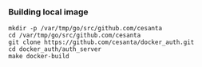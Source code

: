### Building local image

```
mkdir -p /var/tmp/go/src/github.com/cesanta
cd /var/tmp/go/src/github.com/cesanta
git clone https://github.com/cesanta/docker_auth.git
cd docker_auth/auth_server
make docker-build
```
